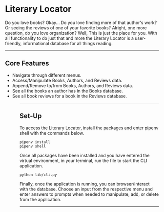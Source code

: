 # Literary Locator

Do you love books? Okay... Do you love finding more of that author's work? Or seeing the reviews of one of your favorite books? Alright, one more question, do you love organization? Well, This is just the place for you. With all functionality to do just that and more the Literary Locator is a user-friendly, informational database for all things reading.

---
## Core Features

<ul>
<li>Navigate through different menus.</li>
<li>Access/Manipulate Books, Authors, and Reviews data.</li>
<li>Append/Remove to/from Books, Authors, and Reviews data.</li>
<li>See all the books an author has in the Books database.</li>
<li>See all book reviews for a book in the Reviews database.</li>

<ul>


---

## Set-Up
To access the Literary Locator, install the packages and enter pipenv shell with the commands below.

```
pipenv install
pipenv shell
```


Once all packages have been installed and you have entered the virtual environment, in your terminal, run the file to start the CLI application.


```
python lib/cli.py
```


Finally, once the application is running, you can browser/interact with the database. Choose an input from the respective menu and enter answers to prompts when needed to manipulate, add, or delete from the application.


---


